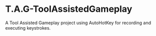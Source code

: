# T.A.G-ToolAssistedGameplay
A Tool Assisted Gameplay project using AutoHotKey for recording and executing keystrokes.

